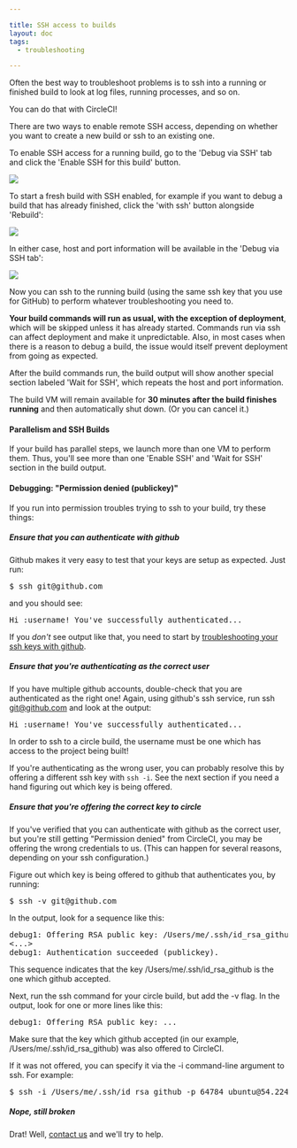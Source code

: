 ```yaml
---

title: SSH access to builds
layout: doc
tags:
  - troubleshooting

---
```


Often the best way to troubleshoot problems is to ssh into a
running or finished build to look at log files, running processes,
and so on.

You can do that with CircleCI!

There are two ways to enable remote SSH access, depending on whether you want
to create a new build or ssh to an existing one.

To enable SSH access for a running build, go to the 'Debug via SSH' tab and
click the 'Enable SSH for this build' button.

![](asset://img/outer/docs/ssh-build-button-current.png)

To start a fresh build with SSH enabled, for example if you want to debug a
build that has already finished, click the 'with ssh' button alongside
'Rebuild':

![](asset://img/outer/docs/ssh-build-button-rebuild.png)

In either case, host and port information will be available in the 'Debug via
SSH tab':

![](asset://img/outer/docs/ssh-build-details.png)

Now you can ssh to the running build (using the same ssh key
that you use for GitHub) to perform whatever troubleshooting
you need to.

**Your build commands will run as usual, with the exception of deployment**,
which will be skipped unless it has already started.  Commands run via ssh can
affect deployment and make it unpredictable.  Also, in most cases when there is
a reason to debug a build, the issue would itself prevent deployment from going
as expected.

After the build commands run, the build output will show another
special section labeled 'Wait for SSH', which repeats the host and
port information.

The build VM will remain available for **30 minutes after the build finishes running**
and then automatically shut down. (Or you can cancel it.)

#### Parallelism and SSH Builds

If your build has parallel steps, we launch more than one VM
to perform them. Thus, you'll see more than one 'Enable SSH' and
'Wait for SSH' section in the build output.

#### Debugging: "Permission denied (publickey)"

If you run into permission troubles trying to ssh to your build, try
these things:

##### Ensure that you can authenticate with github

Github makes it very easy to test that your keys are setup as expected.
Just run:

<pre>
$ ssh git@github.com
</pre>

and you should see:

<pre>
Hi :username! You've successfully authenticated...
</pre>

If you _don't_ see output like that, you need to start by
[troubleshooting your ssh keys with github](https://help.github.com/articles/error-permission-denied-publickey).

##### Ensure that you're authenticating as the correct user

If you have multiple github accounts, double-check that you are
authenticated as the right one! Again, using github's ssh service,
run ssh git@github.com and look at the output:

<pre>
Hi :username! You've successfully authenticated...
</pre>

In order to ssh to a circle build, the username must be one which has
access to the project being built!

If you're authenticating as the wrong user, you can probably resolve this
by offering a different ssh key with `ssh -i`. See the next section if
you need a hand figuring out which key is being offered.

##### Ensure that you're offering the correct key to circle

If you've verified that you can authenticate with github as the correct
user, but you're still getting "Permission denied" from CircleCI, you
may be offering the wrong credentials to us. (This can happen for
several reasons, depending on your ssh configuration.)

Figure out which key is being offered to github that authenticates you, by
running:

<pre>
$ ssh -v git@github.com
</pre>

In the output, look for a sequence like this:

<pre>
debug1: Offering RSA public key: /Users/me/.ssh/id_rsa_github
<...>
debug1: Authentication succeeded (publickey).
</pre>

This sequence indicates that the key /Users/me/.ssh/id_rsa_github is the one which
github accepted.

Next, run the ssh command for your circle build, but add the -v flag.
In the output, look for one or more lines like this:

<pre>
debug1: Offering RSA public key: ...
</pre>

Make sure that the key which github accepted (in our
example, /Users/me/.ssh/id_rsa_github) was also offered to CircleCI.

If it was not offered, you can specify it via the -i command-line
argument to ssh. For example:

<pre>
$ ssh -i /Users/me/.ssh/id_rsa_github -p 64784 ubuntu@54.224.97.243
</pre>

##### Nope, still broken

Drat! Well, [contact us](mailto:sayhi@circleci.com) and we'll try to help.
